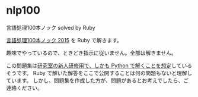 # nlp100
言語処理100本ノック solved by Ruby

[言語処理100本ノック 2015](http://www.cl.ecei.tohoku.ac.jp/nlp100/) を Ruby で解きます。

趣味でやっているので、ときどき指示に従いません。全部は解きません。

この問題集は[研究室の新人研修用で、しかも Python で解くことを想定](http://www.cl.ecei.tohoku.ac.jp/index.php?Learning%20Programming)しているそうです。
Ruby で解いた解答をここで公開することは何の問題もないと理解しています。
しかし、問題集を作成した方が、問題があるとお考えでしたら、ご連絡ください。
